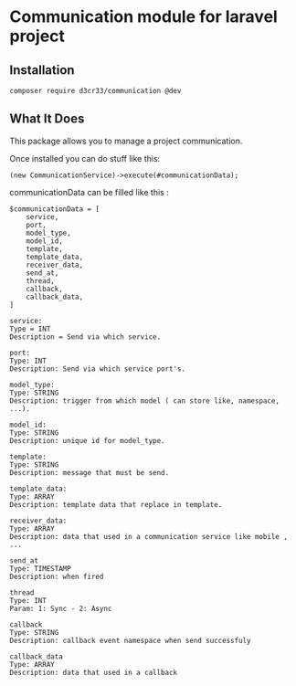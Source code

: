 # Communication module for laravel project

## Installation

```
composer require d3cr33/communication @dev
```

## What It Does

This package allows you to manage a project communication.

Once installed you can do stuff like this:

```
(new CommunicationService)->execute(#communicationData);
```

communicationData can be filled like this :

```
$communicationData = [
    service,
    port,
    model_type,
    model_id,
    template,
    template_data,
    receiver_data,
    send_at, 
    thread,
    callback, 
    callback_data,
]

service:
Type = INT
Description = Send via which service.

port: 
Type: INT
Description: Send via which service port's.

model_type:
Type: STRING
Description: trigger from which model ( can store like, namespace, ...).

model_id:
Type: STRING
Description: unique id for model_type.

template:
Type: STRING
Description: message that must be send.

template_data:
Type: ARRAY
Description: template data that replace in template.

receiver_data:
Type: ARRAY
Description: data that used in a communication service like mobile , ...

send_at
Type: TIMESTAMP
Description: when fired

thread
Type: INT
Param: 1: Sync - 2: Async

callback
Type: STRING
Description: callback event namespace when send successfuly

callback_data
Type: ARRAY
Description: data that used in a callback
```